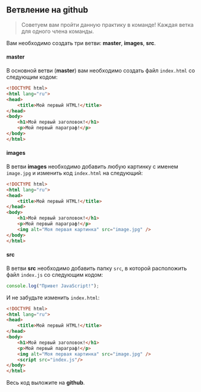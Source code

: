 ## Ветвление на github

> Советуем вам пройти данную практику в команде!
> Каждая ветка для одного члена команды.

Вам необходимо создать три ветви: **master**, **images**, **src**.

#### master

В основной ветви (**master**) вам необходимо создать файл `index.html` со следующим кодом:

```html
<!DOCTYPE html>
<html lang="ru">
<head>
    <title>Мой первый HTML!</title>
</head>
<body>
    <h1>Мой первый заголовок!</h1>
    <p>Мой первый параграф!</p>
</body> 
</html>
```

#### images

В ветви **images** необходимо добавить любую картинку с именем `image.jpg` и изменить код `index.html` на следующий:

```html
<!DOCTYPE html>
<html lang="ru">
<head>
    <title>Мой первый HTML!</title>
</head>
<body>
    <h1>Мой первый заголовок!</h1>
    <p>Мой первый параграф!</p>
    <img alt="Моя первая картинка" src="image.jpg" />
</body> 
</html>
```

#### src

В ветви **src** необходимо добавить папку `src`, в которой расположить файл `index.js` со следующим кодом:

```javascript
console.log("Привет JavaScript!");
```

И не забудьте изменить `index.html`:

```html
<!DOCTYPE html>
<html lang="ru">
<head>
    <title>Мой первый HTML!</title>
</head>
<body>
    <h1>Мой первый заголовок!</h1>
    <p>Мой первый параграф!</p>
    <img alt="Моя первая картинка" src="image.jpg" />
    <script src="index.js"/>
</body> 
</html>
```

Весь код выложите на **github**.

